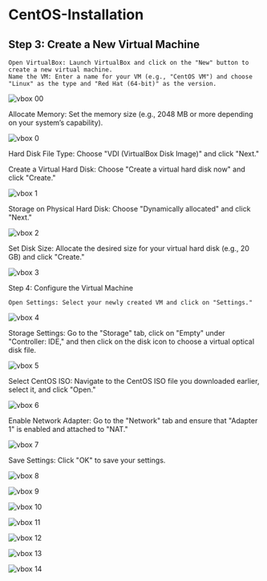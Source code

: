 # CentOS-Installation

## Step 3: Create a New Virtual Machine

    Open VirtualBox: Launch VirtualBox and click on the "New" button to create a new virtual machine.
    Name the VM: Enter a name for your VM (e.g., "CentOS VM") and choose "Linux" as the type and "Red Hat (64-bit)" as the version.
    
![vbox 00](https://github.com/user-attachments/assets/26490bfd-4a04-42ac-90c6-bb26b1220f3b)

Allocate Memory: Set the memory size (e.g., 2048 MB or more depending on your system’s capability).

![vbox 0](https://github.com/user-attachments/assets/5651d756-1bea-4014-8951-e62146ce4ebe)

Hard Disk File Type: Choose "VDI (VirtualBox Disk Image)" and click "Next."

Create a Virtual Hard Disk: Choose "Create a virtual hard disk now" and click "Create."

![vbox 1](https://github.com/user-attachments/assets/9bf31497-5961-4872-9942-9a31f3d783f7)

Storage on Physical Hard Disk: Choose "Dynamically allocated" and click "Next."

![vbox 2](https://github.com/user-attachments/assets/c3d291a1-651e-48bd-a08f-9ceae80d5c34)

Set Disk Size: Allocate the desired size for your virtual hard disk (e.g., 20 GB) and click "Create."

![vbox 3](https://github.com/user-attachments/assets/4e6d4094-8b85-4dd3-be34-189854977b43)

Step 4: Configure the Virtual Machine

    Open Settings: Select your newly created VM and click on "Settings."

![vbox 4](https://github.com/user-attachments/assets/8cd16d3a-ed52-40ab-9963-24c750dd43f2)

Storage Settings: Go to the "Storage" tab, click on "Empty" under "Controller: IDE," and then click on the disk icon to choose a virtual optical disk file.

![vbox 5](https://github.com/user-attachments/assets/84dfa596-120f-4399-bbce-8e956c6297fe)

Select CentOS ISO: Navigate to the CentOS ISO file you downloaded earlier, select it, and click "Open."

![vbox 6](https://github.com/user-attachments/assets/37e9c2a9-5b5e-4e2c-a0eb-30d87584079c)

Enable Network Adapter: Go to the "Network" tab and ensure that "Adapter 1" is enabled and attached to "NAT."

![vbox 7](https://github.com/user-attachments/assets/d51be572-1b40-4c6e-abca-3c42fd0dd807)

Save Settings: Click "OK" to save your settings.

![vbox 8](https://github.com/user-attachments/assets/8581da0b-0789-49a7-ad40-4f5dffaf0a27)

![vbox 9](https://github.com/user-attachments/assets/65926685-6fe8-4321-8516-050b95080a55)

![vbox 10](https://github.com/user-attachments/assets/db3b3575-62fb-4add-a999-228550a0a8f0)

![vbox 11](https://github.com/user-attachments/assets/c606e0fb-9671-4f91-863a-ce9fe30fa2d5)

![vbox 12](https://github.com/user-attachments/assets/7bd4802f-d7b0-4794-a37f-6c6238bb17e0)

![vbox 13](https://github.com/user-attachments/assets/7ad1225d-6032-4176-804a-11e2bfb372da)

![vbox 14](https://github.com/user-attachments/assets/26cfe044-0269-4af8-8e49-58d2dc7df602)





























